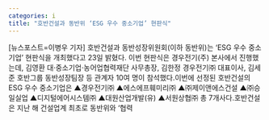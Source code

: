 ```yaml
---
categories: i
title: "호반건설과 동반위 ‘ESG 우수 중소기업’ 현판식"
---
```

[뉴스포스트=이병우 기자] 호반건설과 동반성장위원회(이하 동반위)는 ‘ESG 우수 중소기업’ 현판식을 개최했다고 23일 밝혔다. 이번 현판식은 경우전기(주) 본사에서 진행했는데, 김영환 대·중소기업·농어업협력재단 사무총장, 김한정 경우전기㈜ 대표이사, 김세준 호반그룹 동반성장팀장 등 관계자 10여 명이 참석했다.이번에 선정된 호반건설의 ESG 우수 중소기업은 ▲경우전기㈜ ▲에스에프훼미리㈜ ▲㈜제이앤에스건설 ▲㈜승일실업 ▲디지털에어시스템㈜ ▲대원산업개발(유) ▲서원상협㈜ 총 7개사다.호반건설은 지난 해 건설업계 최초로 동반위와 ‘협력